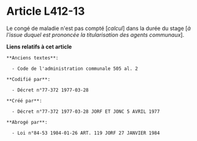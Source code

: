 # Article L412-13

Le congé de maladie n'est pas compté [*calcul*] dans la durée du stage [*à l'issue duquel est prononcée la titularisation des
agents communaux*].

**Liens relatifs à cet article**

	**Anciens textes**:

	  - Code de l'administration communale 505 al. 2

	**Codifié par**:

	  - Décret n°77-372 1977-03-28

	**Créé par**:

	  - Décret n°77-372 1977-03-28 JORF ET JONC 5 AVRIL 1977

	**Abrogé par**:

	  - Loi n°84-53 1984-01-26 ART. 119 JORF 27 JANVIER 1984
